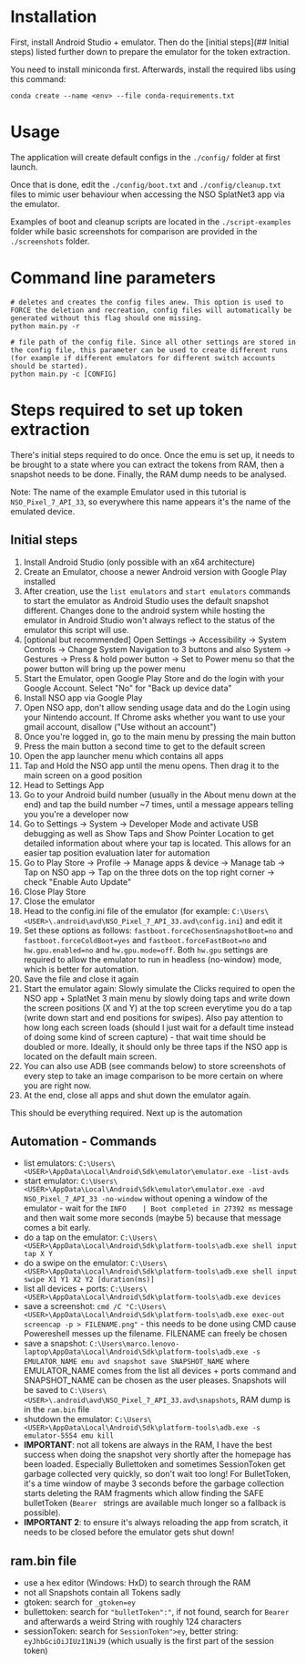 # Installation
First, install Android Studio + emulator. Then do the [initial steps](## Initial steps) listed further down to prepare the emulator for the token extraction.

You need to install miniconda first. Afterwards, install the required libs using this command:
```shell
conda create --name <env> --file conda-requirements.txt
```

# Usage
The application will create default configs in the `./config/` folder at first launch.

Once that is done, edit the `./config/boot.txt` and `./config/cleanup.txt` files to mimic user behaviour when accessing the NSO SplatNet3 app via the emulator.

Examples of boot and cleanup scripts are located in the `./script-examples` folder while basic screenshots for comparison are provided in the `./screenshots` folder.

# Command line parameters
```shell
# deletes and creates the config files anew. This option is used to FORCE the deletion and recreation, config files will automatically be generated without this flag should one missing.
python main.py -r 

# file path of the config file. Since all other settings are stored in the config file, this parameter can be used to create different runs (for example if different emulators for different switch accounts should be started).
python main.py -c [CONFIG]
```


# Steps required to set up token extraction
There's initial steps required to do once. Once the emu is set up, it needs to be brought to a state where you can extract the tokens from RAM, then a snapshot needs to be done. Finally, the RAM dump needs to be analysed.

Note: The name of the example Emulator used in this tutorial is `NSO_Pixel_7_API_33`, so everywhere this name appears it's the name of the emulated device.

## Initial steps
1. Install Android Studio (only possible with an x64 architecture)
2. Create an Emulator, choose a newer Android version with Google Play installed
3. After creation, use the `list emulators` and `start emulators` commands to start the emulator as Android Studio uses the default snapshot different. Changes done to the android system while hosting the emulator in Android Studio won't always reflect to the status of the emulator this script will use.
4. [optional but recommended] Open Settings -> Accessibility -> System Controls -> Change System Navigation to 3 buttons and also System -> Gestures -> Press & hold power button -> Set to Power menu so that the power button will bring up the power menu
5. Start the Emulator, open Google Play Store and do the login with your Google Account. Select "No" for "Back up device data"
6. Install NSO app via Google Play
7. Open NSO app, don't allow sending usage data and do the Login using your Nintendo account. If Chrome asks whether you want to use your gmail account, disallow ("Use without an account")
8. Once you're logged in, go to the main menu by pressing the main button
9. Press the main button a second time to get to the default screen
10. Open the app launcher menu which contains all apps
11. Tap and Hold the NSO app until the menu opens. Then drag it to the main screen on a good position
12. Head to Settings App
13. Go to your Android build number (usually in the About menu down at the end) and tap the build number ~7 times, until a message appears telling you you're a developer now
14. Go to Settings -> System -> Developer Mode and activate USB debugging as well as Show Taps and Show Pointer Location to get detailed information about where your tap is located. This allows for an easier tap position evaluation later for automation
15. Go to Play Store -> Profile -> Manage apps & device -> Manage tab -> Tap on NSO app -> Tap on the three dots on the top right corner -> check "Enable Auto Update"
16. Close Play Store 
17. Close the emulator
18. Head to the config.ini file of the emulator (for example: `C:\Users\<USER>\.android\avd\NSO_Pixel_7_API_33.avd\config.ini`) and edit it
19. Set these options as follows: `fastboot.forceChosenSnapshotBoot=no` and `fastboot.forceColdBoot=yes` and `fastboot.forceFastBoot=no` and `hw.gpu.enabled=no` and `hw.gpu.mode=off`. Both `hw.gpu` settings are required to allow the emulator to run in headless (no-window) mode, which is better for automation.
20. Save the file and close it again
21. Start the emulator again: Slowly simulate the Clicks required to open the NSO app + SplatNet 3 main menu by slowly doing taps and write down the screen positions (X and Y) at the top screen everytime you do a tap (write down start and end positions for swipes). Also pay attention to how long each screen loads (should I just wait for a default time instead of doing some kind of screen capture) - that wait time should be doubled or more. Ideally, it should only be three taps if the NSO app is located on the default main screen.
22. You can also use ADB (see commands below) to store screenshots of every step to take an image comparison to be more certain on where you are right now.
23. At the end, close all apps and shut down the emulator again.

This should be everything required. Next up is the automation

## Automation - Commands
- list emulators: `C:\Users\<USER>\AppData\Local\Android\Sdk\emulator\emulator.exe -list-avds`
- start emulator: `C:\Users\<USER>\AppData\Local\Android\Sdk\emulator\emulator.exe -avd NSO_Pixel_7_API_33 -no-window` without opening a window of the emulator - wait for the `INFO    | Boot completed in 27392 ms` message and then wait some more seconds (maybe 5) because that message comes a bit early.
- do a tap on the emulator: `C:\Users\<USER>\AppData\Local\Android\Sdk\platform-tools\adb.exe shell input tap X Y`
- do a swipe on the emulator: `C:\Users\<USER>\AppData\Local\Android\Sdk\platform-tools\adb.exe shell input swipe X1 Y1 X2 Y2 [duration(ms)]`
- list all devices + ports: `C:\Users\<USER>\AppData\Local\Android\Sdk\platform-tools\adb.exe devices`
- save a screenshot: `cmd /C "C:\Users\<USER>\AppData\Local\Android\Sdk\platform-tools\adb.exe exec-out screencap -p > FILENAME.png"` - this needs to be done using CMD cause Powereshell messes up the filename. FILENAME can freely be chosen
- save a snapshot: `C:\Users\marco.lenovo-laptop\AppData\Local\Android\Sdk\platform-tools\adb.exe -s EMULATOR_NAME emu avd snapshot save SNAPSHOT_NAME` where EMULATOR_NAME comes from the list all devices + ports command and SNAPSHOT_NAME can be chosen as the user pleases. Snapshots will be saved to `C:\Users\<USER>\.android\avd\NSO_Pixel_7_API_33.avd\snapshots`, RAM dump is in the `ram.bin` file
- shutdown the emulator: `C:\Users\<USER>\AppData\Local\Android\Sdk\platform-tools\adb.exe -s emulator-5554 emu kill`
- **IMPORTANT**: not all tokens are always in the RAM, I have the best success when doing the snapshot very shortly after the homepage has been loaded. Especially Bullettoken and sometimes SessionToken get garbage collected very quickly, so don't wait too long! For BulletToken, it's a time window of maybe 3 seconds before the garbage collection starts deleting the RAM fragments which allow finding the SAFE bulletToken (`Bearer ` strings are available much longer so a fallback is possible).
- **IMPORTANT 2**: to ensure it's always reloading the app from scratch, it needs to be closed before the emulator gets shut down!

## ram.bin file
- use a hex editor (Windows: HxD) to search through the RAM
- not all Snapshots contain all Tokens sadly
- gtoken: search for `_gtoken=ey`
- bullettoken: search for `"bulletToken":"`, if not found, search for `Bearer ` and afterwards a weird String with roughly 124 characters
- sessionToken: search for `SessionToken">ey`, better string: `eyJhbGciOiJIUzI1NiJ9` (which usually is the first part of the session token)
